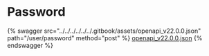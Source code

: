 # Password

{% swagger src="../../../../../../.gitbook/assets/openapi_v22.0.0.json" path="/user/password" method="post" %}
[openapi_v22.0.0.json](../../../../../../.gitbook/assets/openapi_v22.0.0.json)
{% endswagger %}
